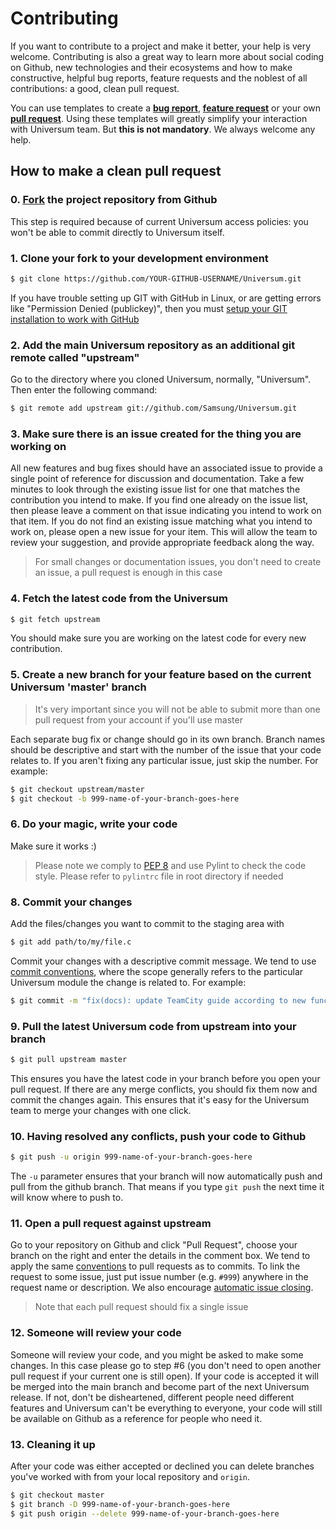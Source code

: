 # Contributing

If you want to contribute to a project and make it better, your help is very welcome.
Contributing is also a great way to learn more about social coding on Github,
new technologies and their ecosystems and how to make constructive,
helpful bug reports, feature requests and the noblest of all contributions:
a good, clean pull request.

You can use templates to create a [**bug report**](ISSUE_TEMPLATE/bug_report.md),
[**feature request**](ISSUE_TEMPLATE/feature_request.md)
or your own [**pull request**](PULL_REQUEST_TEMPLATE.md).
Using these templates will greatly simplify your interaction with Universum team.
But **this is not mandatory**. We always welcome any help.


## How to make a clean pull request

### 0. [Fork](http://help.github.com/fork-a-repo/) the project repository from Github

This step is required because of current Universum access policies: you won't be able to commit
directly to Universum itself.


### 1. Clone your fork to your development environment

```sh
$ git clone https://github.com/YOUR-GITHUB-USERNAME/Universum.git
```
If you have trouble setting up GIT with GitHub in Linux,
or are getting errors like "Permission Denied (publickey)",
then you must [setup your GIT installation to work with GitHub](http://help.github.com/linux-set-up-git/)


### 2. Add the main Universum repository as an additional git remote called "upstream"

Go to the directory where you cloned Universum, normally, "Universum". Then enter the following command:
```sh
$ git remote add upstream git://github.com/Samsung/Universum.git
```

### 3. Make sure there is an issue created for the thing you are working on

All new features and bug fixes should have an associated issue to provide a single point of reference
for discussion and documentation. Take a few minutes to look through the existing issue list
for one that matches the contribution you intend to make. If you find one already on the issue list,
then please leave a comment on that issue indicating you intend to work on that item.
If you do not find an existing issue matching what you intend to work on, please open a new issue
for your item. This will allow the team to review your suggestion,
and provide appropriate feedback along the way.

> For small changes or documentation issues, you don't need to create an issue,
a pull request is enough in this case


### 4. Fetch the latest code from the Universum

```sh
$ git fetch upstream
```
You should make sure you are working on the latest code for every new contribution.


### 5. Create a new branch for your feature based on the current Universum 'master' branch

> It's very important since you will not be able to submit more than one pull request
from your account if you'll use master

Each separate bug fix or change should go in its own branch.
Branch names should be descriptive and start with the number of the issue that your code relates to.
If you aren't fixing any particular issue, just skip the number. For example:
```sh
$ git checkout upstream/master
$ git checkout -b 999-name-of-your-branch-goes-here
```

### 6. Do your magic, write your code

Make sure it works :)

> Please note we comply to [PEP 8](https://www.python.org/dev/peps/pep-0008/) and use Pylint to check
the code style. Please refer to `pylintrc` file in root directory if needed


### 8. Commit your changes

Add the files/changes you want to commit to the staging area with
```sh
$ git add path/to/my/file.c
```

Commit your changes with a descriptive commit message.
We tend to use [commit conventions](https://www.conventionalcommits.org/),
where the scope generally refers to the particular Universum module the change is related to.
For example:
```sh
$ git commit -m "fix(docs): update TeamCity guide according to new functionality"
```

### 9. Pull the latest Universum code from upstream into your branch

```sh
$ git pull upstream master
```
This ensures you have the latest code in your branch before you open your pull request.
If there are any merge conflicts, you should fix them now and commit the changes again.
This ensures that it's easy for the Universum team to merge your changes with one click.


### 10. Having resolved any conflicts, push your code to Github

```sh
$ git push -u origin 999-name-of-your-branch-goes-here
```

The `-u` parameter ensures that your branch will now automatically push and pull from the github branch.
That means if you type `git push` the next time it will know where to push to.


### 11. Open a pull request against upstream

Go to your repository on Github and click "Pull Request",
choose your branch on the right and enter the details in the comment box.
We tend to apply the same [conventions](https://www.conventionalcommits.org/)
to pull requests as to commits. To link the request to some issue,
just put issue number (e.g. `#999`) anywhere in the request name or description.
We also encourage [automatic issue closing](https://help.github.com/articles/closing-issues-using-keywords/).

> Note that each pull request should fix a single issue


### 12. Someone will review your code

Someone will review your code, and you might be asked to make some changes.
In this case please go to step #6 (you don't need to open another pull request
if your current one is still open). If your code is accepted it will be merged
into the main branch and become part of the next Universum release.
If not, don't be disheartened, different people need different features
and Universum can't be everything to everyone, your code will still be available
on Github as a reference for people who need it.


### 13. Cleaning it up

After your code was either accepted or declined you can delete branches you've worked with
from your local repository and `origin`.
```sh
$ git checkout master
$ git branch -D 999-name-of-your-branch-goes-here
$ git push origin --delete 999-name-of-your-branch-goes-here
```
